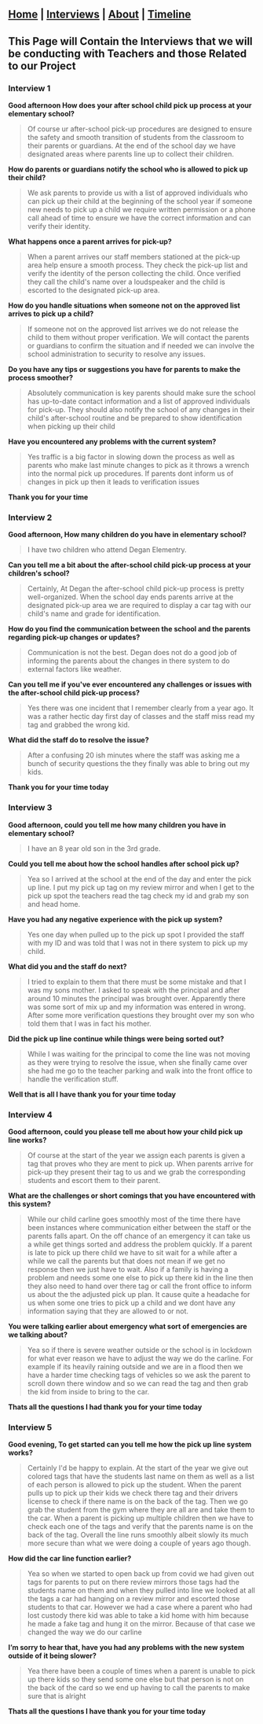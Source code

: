 
## [Home](/) | [Interviews](/tabs/interviews) | [About](/tabs/about) | [Timeline](/tabs/timeline)


## This Page will Contain the Interviews that we will be conducting with Teachers and those Related to our Project

### Interview 1

**Good afternoon How does your after school child pick up process at your elementary school?**

>Of course ur after-school pick-up procedures are designed to ensure the safety and smooth transition of students from the classroom to their parents or guardians. At the end of the school day we have designated areas where parents line up to collect their children.

**How do parents or guardians notify the school who is allowed to pick up their child?**

>We ask parents to provide us with a list of approved individuals who can pick up their child at the beginning of the school year if someone new needs to pick up a child we require written permission or a phone call ahead of time to ensure we have the correct information and can verify their identity.

**What happens once a parent arrives for pick-up?**

>When a parent arrives our staff members stationed at the pick-up area help ensure a smooth process. They check the pick-up list and verify the identity of the person collecting the child. Once verified they call the child's name over a loudspeaker and the child is escorted to the designated pick-up area.

**How do you handle situations when someone not on the approved list arrives to pick up a child?**

>If someone not on the approved list arrives we do not release the child to them without proper verification. We will contact the parents or guardians to confirm the situation and if needed we can involve the school administration to security to resolve any issues.

**Do you have any tips or suggestions you have for parents to make the process smoother?**

>Absolutely communication is key parents should make sure the school has up-to-date contact information and a list of approved individuals for pick-up. They should also notify the school of any changes in their child's after-school routine and be prepared to show identification when picking up their child

**Have you encountered any problems with the current system?**

>Yes traffic is a big factor in slowing down the process as well as parents who make last minute changes to pick as it throws a wrench into the normal pick up procedures. If parents dont inform us of changes in pick up then it leads to verification issues

**Thank you for your time**


### Interview 2



**Good afternoon, How many children do you have in elementary school?**

>I have two children who attend Degan Elementry.

**Can you tell me a bit about the after-school child pick-up process at your children's school?**

>Certainly, At Degan the after-school child pick-up process is pretty well-organized. When the school day ends parents arrive at the designated pick-up area we are required to display a car tag with our child's name and grade for identification.

**How do you find the communication between the school and the parents regarding pick-up changes or updates?**

>Communication is not the best. Degan does not do a good job of informing the parents about the changes in there system to do external factors like weather.

**Can you tell me if you've ever encountered any challenges or issues with the after-school child pick-up process?**

>Yes there was one incident that I remember clearly from a year ago. It was a rather hectic day first day of classes and the staff miss read my tag and grabbed the wrong kid.

**What did the staff do to resolve the issue?**

>After a confusing 20 ish minutes where the staff was asking me a bunch of security questions the they finally was able to bring out my kids.

**Thank you for your time today**




### Interview 3


**Good afternoon, could you tell me how many children you have in elementary school?**

>I have an 8 year old son in the 3rd grade.

**Could you tell me about how the school handles after school pick up?**

>Yea so I arrived at the school at the end of the day and enter the pick up line. I put my pick up tag on my review mirror and when I get to the pick up spot the teachers read the tag check my id and grab my son and head home.

**Have you had any negative experience with the pick up system?**

>Yes one day when pulled up to the pick up spot I provided the staff with my ID and was told that I was not in there system to pick up my child.

**What did you and the staff do next?**

>I tried to explain to them that there must be some mistake and that I was my sons mother. I asked to speak with the principal and after around 10 minutes the principal was brought over. Apparently there was some sort of mix up and my information was entered in wrong. After some more verification questions they brought over my son who told them that I was in fact his mother.

**Did the pick up line continue while things were being sorted out?**

>While I was waiting for the principal to come the line was not moving as they were trying to resolve the issue, when she finally came over she had me go to the teacher parking and walk into the front office to handle the verification stuff.

**Well that is all I have thank you for your time today**




### Interview 4


**Good afternoon, could you please tell me about how your child pick up line works?**

>Of course at the start of the year we assign each parents is given a tag that proves who they are ment to pick up. When parents arrive for pick-up they present their tag to us and we grab the corresponding students and escort them to their parent.

**What are the challenges or short comings that you have encountered with this system?**

>While our child carline goes smoothly most of the time there have been instances where communication either between the staff or the parents falls apart. On the off chance of an emergency it can take us a while get things sorted and address the problem quickly. If a parent is late to pick up there child we have to sit wait for a while after a while we call the parents but that does not mean if we get no response then we just have to wait. Also if a family is having a problem and needs some one else to pick up there kid in the line then they also need to hand over there tag or call the front office to inform us about the the adjusted pick up plan. It cause quite a headache for us when some one tries to pick up a child and we dont have any information saying that they are allowed to or not.

**You were talking earlier about emergency what sort of emergencies are we talking about?**

>Yea so if there is severe weather outside or the school is in lockdown for what ever reason we have to adjust the way we do the carline. For example if its heavily raining outside and we are in a flood then we have a harder time checking tags of vehicles so we ask the parent to scroll down there window and so we can read the tag and then grab the kid from inside to bring to the car.

**Thats all the questions I had thank you for your time today**




### Interview 5



**Good evening, To get started can you tell me how the pick up line system works?**

>Certainly I'd be happy to explain. At the start of the year we give out colored tags that have the students last name on them as well as a list of each person is allowed to pick up the student. When the parent pulls up to pick up their kids we check there tag and their drivers license to check if there name is on the back of the tag. Then we go grab the student from the gym where they are all are and take them to the car. When a parent is picking up multiple children then we have to check each one of the tags and verify that the parents name is on the back of the tag. Overall the line runs smoothly albeit slowly its much more secure than what we were doing a couple of years ago though.

**How did the car line function earlier?**

>Yea so when we started to open back up from covid we had given out tags for parents to put on there review mirrors those tags had the students name on them and when they pulled into line we looked at all the tags a car had hanging on a review mirror and escorted those students to that car. However we had a case where a parent who had lost custody there kid was able to take a kid home with him because he made a fake tag and hung it on the mirror. Because of that case we changed the way we do our carline

**I’m sorry to hear that, have you had any problems with the new system outside of it being slower?**

>Yea there have been a couple of times when a parent is unable to pick up there kids so they send some one else but that person is not on the back of the card so we end up having to call the parents to make sure that is alright

**Thats all the questions I have thank you for your time today**



